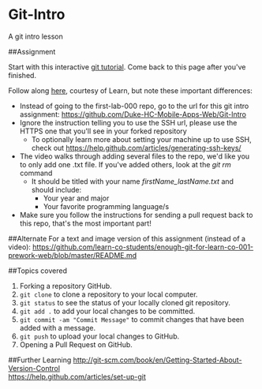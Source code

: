 # Git-Intro
A git intro lesson

##Assignment

Start with this interactive [git tutorial](https://try.github.io/levels/1/challenges/1). Come back to this page after you've finished.

Follow along [here](http://learn-co-videos.s3.amazonaws.com/learn-co-orientation/enough-git-for-learn.mp4), courtesy of Learn, but note these important differences:

* Instead of going to the first-lab-000 repo, go to the url for this git intro assignment: <https://github.com/Duke-HC-Mobile-Apps-Web/Git-Intro>
* Ignore the instruction telling you to use the SSH url, please use the HTTPS one that you'll see in your forked repository
  * To optionally learn more about setting your machine up to use SSH, check out <https://help.github.com/articles/generating-ssh-keys/>
* The video walks through adding several files to the repo, we'd like you to only add one .txt file.  If you've added others, look at the *git rm* command
  * It should be titled with your name *firstName_lastName.txt* and should include:
    * Your year and major
    * Your favorite programming language/s
* Make sure you follow the instructions for sending a pull request back to this repo, that's the most important part!


##Alternate
For a text and image version of this assignment (instead of a video): https://github.com/learn-co-students/enough-git-for-learn-co-001-prework-web/blob/master/README.md


##Topics covered

1. Forking a repository GitHub.
2. `git clone` to clone a repository to your local computer.
3. `git status` to see the status of your locally cloned git repository.
4. `git add .` to add your local changes to be committed.
5. `git commit -am "Commit Message"` to commit changes that have been added with a message.
6. `git push` to upload your local changes to GitHub.
7. Opening a Pull Request on GitHub.

##Further Learning
http://git-scm.com/book/en/Getting-Started-About-Version-Control  
https://help.github.com/articles/set-up-git 

